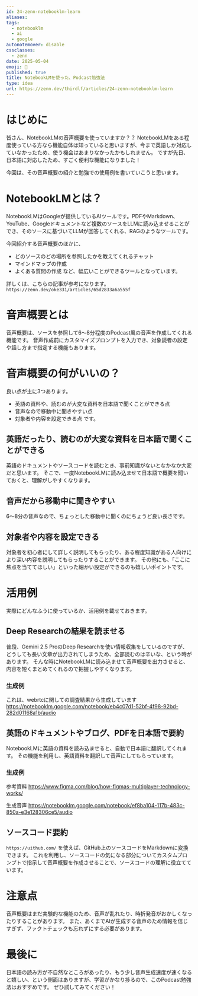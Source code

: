```yaml
---
id: 24-zenn-notebooklm-learn
aliases: 
tags:
  - notebooklm
  - ai
  - google
autonotemover: disable
cssclasses:
  - zenn
date: 2025-05-04
emoji: 📕
published: true
title: NotebookLMを使った、Podcast勉強法
type: idea
url: https://zenn.dev/thirdlf/articles/24-zenn-notebooklm-learn
---
```

# はじめに
皆さん、NotebookLMの音声概要を使っていますか？？
NotebookLMをある程度使っている方なら機能自体は知っていると思いますが、今まで英語しか対応していなかったため、使う機会はあまりなかったかもしれません。
ですが先日、日本語に対応したため、すごく便利な機能になりました！

今回は、その音声概要の紹介と勉強での使用例を書いていこうと思います。

# NotebookLMとは？
NotebookLMはGoogleが提供しているAIツールです。PDFやMarkdown、YouTube、Googleドキュメントなど複数のソースをLLMに読み込ませることができ、そのソースに基づいてLLMが回答してくれる、RAGのようなツールです。

今回紹介する音声概要のほかに、
* どのソースのどの場所を参照したかを教えてくれるチャット
* マインドマップの作成
* よくある質問の作成
など、幅広いことができるツールとなっています。

詳しくは、こちらの記事が参考になります。
`https://zenn.dev/oke331/articles/65d2833a6a555f`

# 音声概要とは
音声概要は、ソースを参照して6～8分程度のPodcast風の音声を作成してくれる機能です。
音声作成前にカスタマイズプロンプトを入力でき、対象読者の設定や話し方まで指定する機能もあります。

# 音声概要の何がいいの？
良い点が主に3つあります。
* 英語の資料や、読むのが大変な資料を日本語で聞くことができる点
* 音声なので移動中に聞きやすい点
* 対象者や内容を設定できる点
です。

## 英語だったり、読むのが大変な資料を日本語で聞くことができる
英語のドキュメントやソースコードを読むとき、事前知識がないとなかなか大変だと思います。
そこで、一度NotebookLMに読み込ませて日本語で概要を聞いておくと、理解がしやすくなります。

## 音声だから移動中に聞きやすい
6～8分の音声なので、ちょっとした移動中に聞くのにちょうど良い長さです。

## 対象者や内容を設定できる
対象者を初心者にして詳しく説明してもらったり、ある程度知識がある人向けにより深い内容を説明してもらったりすることができます。
その他にも、「ここに焦点を当ててほしい」といった細かい設定ができるのも嬉しいポイントです。

# 活用例
実際にどんなふうに使っているか、活用例を載せておきます。

## Deep Researchの結果を読ませる
普段、Gemini 2.5 ProのDeep Researchを使い情報収集をしているのですが、どうしても長い文章が出力されてしまうため、全部読むのは辛いな、という時があります。
そんな時にNotebookLMに読み込ませて音声概要を出力させると、内容を短くまとめてくれるので把握しやすくなります。

### 生成例
これは、webrtcに関しての調査結果から生成しています
https://notebooklm.google.com/notebook/eb4c07d1-52bf-4f98-92bd-282d01168a1b/audio

## 英語のドキュメントやブログ、PDFを日本語で要約
NotebookLMに英語の資料を読み込ませると、自動で日本語に翻訳してくれます。
その機能を利用し、英語資料を翻訳して音声にしてもらっています。

### 生成例
参考資料
https://www.figma.com/blog/how-figmas-multiplayer-technology-works/

生成音声
https://notebooklm.google.com/notebook/ef8ba104-117b-483c-850a-e3e128306ce5/audio

## ソースコード要約
`https://uithub.com/` を使えば、GitHub上のソースコードをMarkdownに変換できます。
これを利用し、ソースコードの気になる部分についてカスタムプロンプトで指示して音声概要を作成させることで、ソースコードの理解に役立てています。

# 注意点
音声概要はまだ実験的な機能のため、音声が乱れたり、時折発音がおかしくなったりすることがあります。
また、あくまでAIが生成する音声のため情報を信じすぎず、ファクトチェックも忘れずにする必要があります。

# 最後に
日本語の読み方が不自然なところがあったり、もう少し音声生成速度が速くなると嬉しい、という側面はありますが、学習がかなり捗るので、このPodcast勉強法はおすすめです。
ぜひ試してみてください！